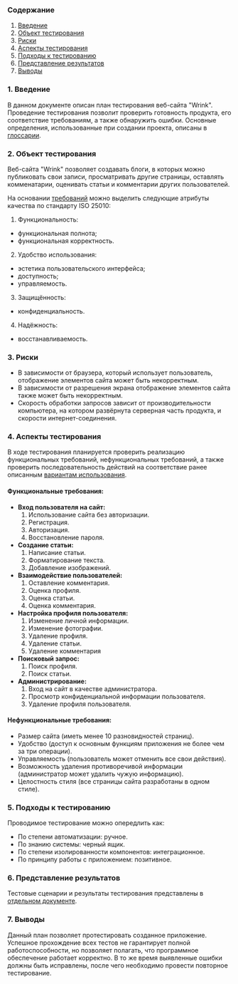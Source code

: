 ### Содержание
  1. [Введение](#1)
  2. [Объект тестирования](#2)
  3. [Риски](#3)
  4. [Аспекты тестирования](#4)<br>
  5. [Подходы к тестированию](#5)
  6. [Представление результатов](#6)
  7. [Выводы](#7)


<a name="1"></a>
### 1. Введение
В данном документе описан план тестирования веб-сайта "Wrink". Проведение тестирования позволит проверить готовность продукта, его соответствие требованиям, а также обнаружить ошибки.
Основные определения, использованные при создании проекта, описаны в [глоссарии](../Design/UseCase/UseCase-ru.md).

<a name="2"></a>
### 2. Объект тестирования
Веб-сайта "Wrink" позволяет создавать блоги, в которых можно публиковать свои записи, просматривать другие страницы, оставлять комменатарии, оценивать статьи и комментарии других пользователей.

На основании [требований](../Requirements/SRS-ru.md) можно выделить следующие атрибуты качества по стандарту ISO 25010:
1. Функциональность:
  - функциональная полнота;
  - функциональная корректность.
2. Удобство использования:
  - эстетика пользовательского интерфейса;
  - доступность;
  - управляемость.
3. Защищённость:
  - конфиденциальность.
4. Надёжность:
  - восстанавливаемость.

<a name="3"></a>
### 3. Риски
- В зависимости от браузера, который использует пользователь, отображение элементов сайта может быть некорректным.
- В зависимости от разрешения экрана отображение элементов сайта также может быть некорректным.
- Скорость обработки запросов зависит от производительности компьютера, на котором развёрнута серверная часть продукта, и скорости интернет-соединения.


<a name="4"></a>
### 4. Аспекты тестирования
В ходе тестирования планируется проверить реализацию функциональных требований, нефункциональных требований, а также проверить последовательность действий на соответствие ранее описанным [вариантам использования](../Design/UseCase/UseCase-ru.md).

#### Функциональные требования:
- **Вход пользователя на сайт:**
  1. Использование сайта без авторизации.
  2. Регистрация.
  3. Авторизация.
  4. Восстановление пароля.
- **Создание статьи:**
  1. Написание статьи.
  2. Форматирование текста.
  3. Добавление изображений.
- **Взаимодействие пользователей:**
  1. Оставление комментария.
  2. Оценка профиля.
  3. Оценка статьи.
  4. Оценка комментария.
- **Настройка профиля пользователя:**
  1. Изменение личной информации.
  2. Изменение фотографии.
  3. Удаление профиля.
  4. Удаление статьи.
  5. Удаление комментария
- **Поисковый запрос:**
  1. Поиск профиля.
  2. Поиск статьи.
- **Администрирование:**
  1. Вход на сайт в качестве администратора.
  2. Просмотр конфиденциальной информации пользователя.
  3. Удаление профиля пользователя.

#### Нефункциональные требования:
- Размер сайта (иметь менее 10 разновидностей страниц).
- Удобство (доступ к основным функциям приложения не более чем за три операции).
- Управляемость (пользователь может отменить все свои действия).
- Возможность удаления противоречивой информации (администратор может удалить чужую информацию).
- Целостность стиля (все страницы сайта разработаны в одном стиле).

<a name="5"></a>
### 5. Подходы к тестированию
Проводимое тестирование можно опередлить как:
  - По степени автоматизации: ручное.
  - По знанию системы: черный ящик.
  - По степени изолированности компонентов: интеграционное.
  - По принципу работы с приложением: позитивное.

<a name="6"></a>
### 6. Представление результатов
Тестовые сценарии и результаты тестирования представлены в [отдельном документе](TestResult-ru.md).

<a name="7"></a>
### 7. Выводы
Данный план позволяет протестировать созданное приложение. Успешное прохождение всех тестов не гарантирует полной работоспособности, но позволяет полагать, что программное обеспечение работает корректно. В то же время выявленные ошибки должны быть исправлены, после чего необходимо провести повторное тестирование.
